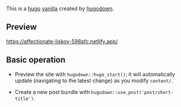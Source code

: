This is a [hugo](http://gohugo.io/) [vanilla](https://github.com/zwbetz-gh/vanilla-bootstrap-hugo-theme/) created by [hugodown](http://hugodown.r-lib.org/).

## Preview

https://affectionate-liskov-598afc.netlify.app/

## Basic operation

* Preview the site with `hugodown::hugo_start()`; it will automatically
  update (navigating to the latest change) as you modify `content/`.

* Create a new post bundle with `hugodown::use_post('post/short-title')`.
